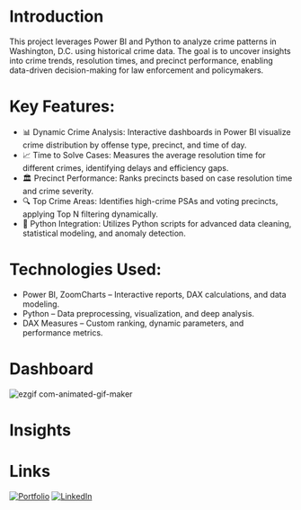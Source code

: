 # Introduction
This project leverages Power BI and Python to analyze crime patterns in Washington, D.C. using historical crime data. The goal is to uncover insights into crime trends, resolution times, and precinct performance, enabling data-driven decision-making for law enforcement and policymakers.
# Key Features:
* 📊 Dynamic Crime Analysis: Interactive dashboards in Power BI visualize crime distribution by offense type, precinct, and time of day.
* 📈 Time to Solve Cases: Measures the average resolution time for different crimes, identifying delays and efficiency gaps.
* 🏛 Precinct Performance: Ranks precincts based on case resolution time and crime severity.
* 🔍 Top Crime Areas: Identifies high-crime PSAs and voting precincts, applying Top N filtering dynamically.
* 🐍 Python Integration: Utilizes Python scripts for advanced data cleaning, statistical modeling, and anomaly detection.
# Technologies Used:
* Power BI, ZoomCharts – Interactive reports, DAX calculations, and data modeling.
* Python  – Data preprocessing, visualization, and deep analysis.
* DAX Measures – Custom ranking, dynamic parameters, and performance metrics.
# Dashboard
![ezgif com-animated-gif-maker](https://github.com/user-attachments/assets/69e0c921-a3c2-4f6a-81f5-0fe4d0528f8d)

# Insights

# Links
[![Portfolio](https://img.shields.io/badge/MY%20PORTFOLIO-black?style=for-the-badge&logo=github)](https://www.datascienceportfol.io/ishaaabdul23)
[![LinkedIn](https://img.shields.io/badge/LINKEDIN-blue?style=for-the-badge&logo=linkedin)](https://www.linkedin.com/in/ishaa-abdul-63b079217/)
